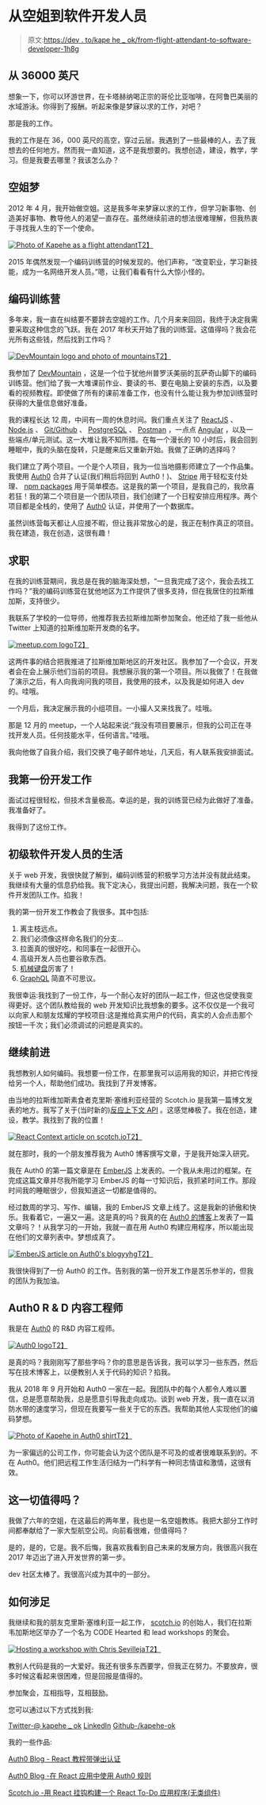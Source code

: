 # 从空姐到软件开发人员

> 原文:[https://dev . to/kape he _ ok/from-flight-attendant-to-software-developer-1h8g](https://dev.to/kapehe_ok/from-flight-attendant-to-software-developer--1h8g)

## [](#from-36000ft)从 36000 英尺

想象一下，你可以环游世界，在卡塔赫纳喝正宗的哥伦比亚咖啡，在阿鲁巴美丽的水域游泳。你得到了报酬。听起来像是梦寐以求的工作，对吧？

那是我的工作。

我的工作是在 36，000 英尺的高空，穿过云层。我遇到了一些最棒的人，去了我想去的任何地方。然而我一直知道，这不是我想要的。我想创造，建设，教学，学习。但是我要去哪里？我该怎么办？

## [](#flight-attendant-dreams)空姐梦

2012 年 4 月，我开始做空姐。这是我多年来梦寐以求的工作，但学习新事物、创造美好事物、教导他人的渴望一直存在。虽然继续前进的想法很难理解，但我热衷于寻找我人生的下一个使命。

[![Photo of Kapehe as a flight attendant](../Images/548cfa786dac07272dbb002f79c288bd.png)T2】](https://res.cloudinary.com/practicaldev/image/fetch/s--GBHO9N7G--/c_limit%2Cf_auto%2Cfl_progressive%2Cq_auto%2Cw_880/https://res.cloudinary.com/dzqg1z7bt/image/upload/v1551903913/20190306_121123_juigfv.jpg)

2015 年偶然发现一个编码训练营的时候发现的。他们声称，“改变职业，学习新技能，成为一名网络开发人员。”嗯，让我们看看有什么大惊小怪的。

## [](#coding-bootcamp)编码训练营

多年来，我一直在纠结要不要辞去空姐的工作。几个月来来回回，我终于决定我需要采取这种信念的飞跃。我在 2017 年秋天开始了我的训练营。这值得吗？我会花光所有这些钱，然后找到工作吗？

[![DevMountain logo and photo of mountains](../Images/bc96bef717901cdf6f9c6cacf93ef325.png)T2】](https://res.cloudinary.com/practicaldev/image/fetch/s--TlbWxOTV--/c_limit%2Cf_auto%2Cfl_progressive%2Cq_auto%2Cw_880/https://res.cloudinary.com/dzqg1z7bt/image/upload/v1551904332/Screen_Shot_2019-03-06_at_12.32.00_PM_rcmc0t.png)

我参加了 [DevMountain](https://devmountain.com/) ，这是一个位于犹他州普罗沃美丽的瓦萨奇山脚下的编码训练营。他们给了我一大堆课前作业、要读的书、要在电脑上安装的东西，以及要看的视频教程。即使做了所有的课前准备工作，也没有什么能让我为参加训练营时获得的大量信息做好准备。

我的课程长达 12 周，中间有一周的休息时间。我们重点关注了 [ReactJS](https://reactjs.org/) 、 [Node.js](https://nodejs.org/en/) 、 [Git/Github](https://github.com/) 、 [PostgreSQL](https://www.postgresql.org/) 、 [Postman](https://www.getpostman.com/) ，一点点 [Angular](https://angular.io/) ，以及一些端点/单元测试。这一大堆让我不知所措。在每一个漫长的 10 小时后，我会回到睡眠中，我的头脑在旋转，只是醒来后又重新开始。我做了正确的选择吗？

我们建立了两个项目。一个是个人项目，我为一位当地摄影师建立了一个作品集。我使用 [Auth0](https://auth0.com/) 合并了认证(我们稍后将回到 Auth0！)、 [Stripe](https://stripe.com/) 用于轻松支付处理、 [npm packages](https://www.npmjs.com/) 用于简单模态。这是我的第一个项目，是我自己的，我欣喜若狂！我的第二个项目是一个团队项目，我们创建了一个日程安排应用程序。两个项目都是全栈的，使用了 [Auth0](https://auth0.com/) 认证，并使用了一个数据库。

虽然训练营每天都让人应接不暇，但让我非常放心的是，我正在制作真正的项目。我在建造，我在创造，这很有趣！

## [](#the-job-hunt)求职

在我的训练营期间，我总是在我的脑海深处想，“一旦我完成了这个，我会去找工作吗？”我的编码训练营在犹他地区为工作提供了很多支持，但在我居住的拉斯维加斯，支持很少。

我联系了学校的一位导师，他推荐我去拉斯维加斯参加聚会。他还给了我一些他从 Twitter 上知道的拉斯维加斯开发商的名字。

[![meetup.com logo](../Images/84f012c5729b9e0fa110ee0723d024e3.png)T2】](https://res.cloudinary.com/practicaldev/image/fetch/s--gLCCbUo1--/c_limit%2Cf_auto%2Cfl_progressive%2Cq_auto%2Cw_880/https://res.cloudinary.com/dzqg1z7bt/image/upload/v1551905428/Screen_Shot_2019-03-06_at_12.50.17_PM_brv4sm.png)

这两件事的结合把我推进了拉斯维加斯地区的开发社区。我参加了一个会议，开发者会在会上展示他们当前的项目。我想展示我的第一个项目。所以我做了！在我做了演示之后，有人向我询问我的项目，我使用的技术，以及我是如何进入 dev 的。哇哦。

一个月后，我决定展示我的小组项目。一小撮人又来找我了。哇哦。

那是 12 月的 meetup，一个人站起来说:“我没有项目要展示，但我的公司正在寻找开发人员。任何技能水平，任何语言。”哇哦。

我向他做了自我介绍，我们交换了电子邮件地址，几天后，有人联系我安排面试。

## [](#my-first-dev-job)我第一份开发工作

面试过程很轻松，但技术含量极高。幸运的是，我的训练营已经为此做好了准备。我准备好了。

我得到了这份工作。

## [](#life-as-a-junior-software-developer)初级软件开发人员的生活

关于 web 开发，我很快就了解到，编码训练营的积极学习方法并没有就此结束。我继续有大量的信息扔给我。我下定决心，我提出问题，我解决问题，我在一个软件开发团队工作。掐我！

我的第一份开发工作教会了我很多。其中包括:

1.  离主枝远点。
2.  我们必须像这样命名我们的分支…
3.  拉面真的很好吃，和同事在一起很开心。
4.  高级开发人员也要谷歌东西。
5.  [机械键盘](https://mechanicalkeyboards.com/define_mechanical_keyboard.php)厉害了！
6.  [GraphQL](https://graphql.org/) 简直不可思议。

我很幸运:我找到了一份工作，与一个耐心友好的团队一起工作，但这也促使我变得更好。这个团队教给我的 web 开发知识比我想象的要多。这不仅仅是一个我可以向家人和朋友炫耀的学校项目:这是推给真实用户的代码，真实的人会点击那个按钮一千次；我们必须调试的问题是真实的。

## [](#moving-on)继续前进

我想教别人如何编码。我想要一份工作，在那里我可以运用我的知识，并把它传授给另一个人，帮助他们成功。我找到了开发博客。

由当地的拉斯维加斯素食者克里斯·塞维利亚经营的 Scotch.io 是我第一篇博文发表的地方。我写了关于(当时新的)[反应上下文 API](https://scotch.io/tutorials/get-to-know-reacts-new-context-api) 。这感觉棒极了。我在创造，建设，教学。我找到了我的位置！

[![React Context article on scotch.io](../Images/2a6af2fe2b4aba74e5b517b799d3d3d8.png)T2】](https://res.cloudinary.com/practicaldev/image/fetch/s--xsByjI7D--/c_limit%2Cf_auto%2Cfl_progressive%2Cq_auto%2Cw_880/https://res.cloudinary.com/dzqg1z7bt/image/upload/v1551904692/Screen_Shot_2019-03-06_at_12.37.59_PM_oc2j5f.png)

就在那时，我的一个朋友推荐我为 Auth0 博客撰写文章，于是我开始深入研究。

我在 Auth0 的第一篇文章是在 [EmberJS](https://www.emberjs.com/) 上发表的。一个我从未用过的框架。在完成这篇文章并尽我所能学习 EmberJS 的每一寸知识后，我抓紧时间工作。那段时间我的睡眠很少，但我知道这一切都是值得的。

经过数周的学习、写作、编辑，我的 EmberJS 文章上线了。这是我新的骄傲和快乐。我看着它，一遍又一遍。这是真的吗？我真的在 [Auth0 的博客](https://auth0.com/blog/)上发表了一篇文章吗？！从我学习的一开始，我就一直在用 Auth0 构建应用程序，所以能出现在他们的文章列表中。梦想成真了。

[![EmberJS article on Auth0's blogyyhg](../Images/45ac7db75d4186af1aee8ce72ebdd7dd.png)T2】](https://res.cloudinary.com/practicaldev/image/fetch/s--8dSfhMnm--/c_limit%2Cf_auto%2Cfl_progressive%2Cq_auto%2Cw_880/https://res.cloudinary.com/dzqg1z7bt/image/upload/v1551904855/Screen_Shot_2019-03-06_at_12.40.40_PM_dh4jgz.png)

我很快得到了一份 Auth0 的工作。告别我的第一份开发工作是苦乐参半的，但我的团队为我加油。

## [](#auth0-rampd-content-engineer)Auth0 R & D 内容工程师

我是在 [Auth0](https://auth0.com/) 的 R&D 内容工程师。

[![Auth0 logo](../Images/718c0165e062a9826b4a0b5fce40e793.png)T2】](https://res.cloudinary.com/practicaldev/image/fetch/s--4_YTBJM6--/c_limit%2Cf_auto%2Cfl_progressive%2Cq_auto%2Cw_880/https://res.cloudinary.com/dzqg1z7bt/image/upload/v1551906022/auth0logo_xlrgry.png)

是真的吗？我刚刚写了那些字吗？你的意思是告诉我，我可以学习一些东西，然后写在技术博客上，以便教别人关于代码的知识？掐我。

我从 2018 年 9 月开始和 Auth0 一家在一起。我团队中的每个人都令人难以置信，总是愿意帮助我，总是愿意引导我走向成功。谈到 web 开发，我一直在以消防水带的速度学习，但现在我要写一些关于它的东西。我帮助其他人实现他们的编码梦想。

[![Photo of Kapehe in Auth0 shirt](../Images/a7e8db48a1dc05d976653163502005b6.png)T2】](https://res.cloudinary.com/practicaldev/image/fetch/s--JvDcmgLR--/c_limit%2Cf_auto%2Cfl_progressive%2Cq_auto%2Cw_880/https://res.cloudinary.com/dzqg1z7bt/image/upload/v1551905176/20180926_090431_vioxk4.jpg)

为一家偏远的公司工作，你可能会认为这个团队是不可及的或者很难联系到的。不在 Auth0。他们把远程工作生活归结为一门科学有一种同志情谊和激情，这很有效。

## 这一切值得吗？

我做了六年的空姐，在这最后的两年里，我也是一名空姐教练。我把大部分工作时间都奉献给了一家大型航空公司。向前看很难，但值得吗？

是的，是的，它是。我不后悔，我喜欢我看到自己未来的发展方向，我很高兴我在 2017 年迈出了进入开发世界的第一步。

dev 社区太棒了。我很高兴成为其中的一部分。

## [](#how-to-get-involved)如何涉足

我继续和我的朋友克里斯·塞维利亚一起工作， [scotch.io](https://scotch.io/) 的创始人，我们在拉斯韦加斯地区举办了一个名为 CODE Hearted 和 lead workshops 的聚会。

[![Hosting a workshop with Chris Sevilleja](../Images/968a7332d6bc26ea15e52c0f175e52d0.png)T2】](https://res.cloudinary.com/practicaldev/image/fetch/s--HZFTxC4c--/c_limit%2Cf_auto%2Cfl_progressive%2Cq_auto%2Cw_880/https://res.cloudinary.com/dzqg1z7bt/image/upload/v1551904243/IMG_20190302_181722_358_mafc9j.jpg)

教别人代码是我的一大爱好。我还有很多东西要学，但我正在努力。不要放弃，很多时候这看起来很困难，但是回报是值得的。

参加聚会，互相指导，互相鼓励。

您可以通过以下方式找到我:

[Twitter-@ kapehe _ ok](https://twitter.com/kapehe_ok)
[LinkedIn](https://www.linkedin.com/in/kapehejorgenson/)
[Github-/kapehe-ok](https://github.com/kapehe-ok)

我的一些作品:

[Auth0 Blog - React 教程带弹出认证](https://auth0.com/blog/build-react-apps-using-react-hooks-and-auth0-auth-popup/)

[Auth0 Blog -在 React 应用中使用 Auth0 规则](https://auth0.com/blog/using-auth0-rules-with-a-react-app/)

[Scotch.io -用 React 挂钩构建一个 React To-Do 应用程序(无类组件)](https://scotch.io/tutorials/build-a-react-to-do-app-with-react-hooks-no-class-components)